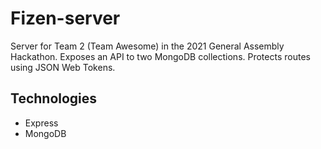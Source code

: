 Fizen-server
===========

Server for Team 2 (Team Awesome) in the 2021 General Assembly Hackathon.
Exposes an API to two MongoDB collections. Protects routes using JSON Web
Tokens.

Technologies
------------

- Express
- MongoDB
